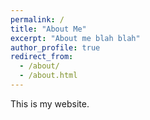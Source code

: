 ```yaml
---
permalink: /
title: "About Me"
excerpt: "About me blah blah"
author_profile: true
redirect_from: 
  - /about/
  - /about.html
---
```


This is my website.
